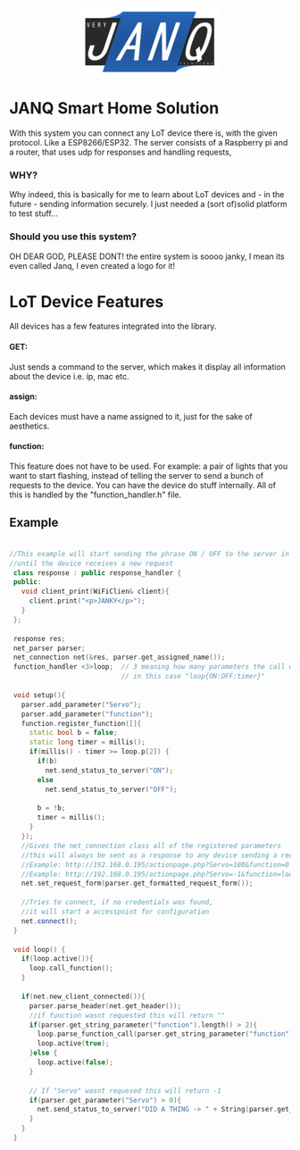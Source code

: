 <p align="center">
<img src="doc/Janq_logo.PNG" align="center" width="250" height="125"/> 
 </p>
 
# JANQ Smart Home Solution
With this system you can connect any LoT device there is, with the given protocol. Like a ESP8266/ESP32.
The server consists of a Raspberry pi and a router, that uses udp for responses and handling requests,
### WHY?
Why indeed, this is basically for me to learn about LoT devices and - in the future - sending information securely. I just needed a (sort of)solid platform to test stuff...
### Should you use this system?
OH DEAR GOD, PLEASE DONT! the entire system is soooo janky, I mean its even called Janq, I even created a logo for it! 

# LoT Device Features
All devices has a few features integrated into the library. 
#### GET:
Just sends a command to the server, which makes it display all information about the device i.e. ip, mac etc.
#### assign:
Each devices must have a name assigned to it, just for the sake of aesthetics.
#### function:
This feature does not have to be used. For example: a pair of lights that you want to start flashing, instead of telling the server to send a bunch of requests to the device. You can have the device do stuff internally. All of this is handled by the "function_handler.h" file.

## Example 
```c++

//This example will start sending the phrase ON / OFF to the server in a loop 
//until the device receives a new request
 class response : public response_handler {
 public:
   void client_print(WiFiClien& client){
     client.print("<p>JANKY</p>");
   }
 };
 
 response res;
 net_parser parser;
 net_connection net(&res, parser.get_assigned_name());
 function_handler <3>loop;  // 3 meaning how many parameters the call will have
                            // in this case "loop{ON:OFF:timer}"
 
 void setup(){
   parser.add_parameter("Servo");
   parser.add_parameter("function");
   function.register_function([]{
     static bool b = false;
     static long timer = millis();
     if(millis() - timer >= loop.p[2]) {
       if(b)
         net.send_status_to_server("ON");
       else
         net.send_status_to_server("OFF");
         
       b = !b;
       timer = millis();
     }
   });
   //Gives the net_connection class all of the registered parameters
   //this will always be sent as a response to any device sending a request to this device
   //Example: http://192.168.0.195/actionpage.php?Servo=100&function=0
   //Example: http://192.168.0.195/actionpage.php?Servo=-1&function=loop{0:1:1000}
   net.set_request_form(parser.get_formatted_request_form());
   
   //Tries to connect, if no credentials was found, 
   //it will start a accesspoint for configuration
   net.connect();
 }
 
 void loop() {
   if(loop.active()){
     loop.call_function();
   }
   
   if(net.new_client_connected()){
     parser.parse_header(net.get_header());
     //if function wasnt requested this will return ""
     if(parser.get_string_parameter("function").length() > 2){
       loop.parse_function_call(parser.get_string_parameter("function"));
       loop.active(true);
     }else {
       loop.active(false);
     }
     
     // If "Servo" wasnt requesed this will return -1
     if(parser.get_parameter("Servo") > 0){
       net.send_status_to_server("DID A THING -> " + String(parser.get_parameter("Servo")));
     }
   }
 }
 
 ```
